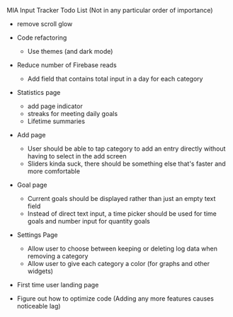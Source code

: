 MIA Input Tracker Todo List (Not in any particular order of importance)

- remove scroll glow
- Code refactoring
    - Use themes (and dark mode)
- Reduce number of Firebase reads
    - Add field that contains total input in a day for each category
- Statistics page
    - add page indicator
    - streaks for meeting daily goals
    - Lifetime summaries
- Add page
    - User should be able to tap category to add an entry directly without having to select in the add screen
    - Sliders kinda suck, there should be something else that's faster and more comfortable
- Goal page
    - Current goals should be displayed rather than just an empty text field
    - Instead of direct text input, a time picker should be used for time goals and number input for quantity goals
- Settings Page
    - Allow user to choose between keeping or deleting log data when removing a category
    - Allow user to give each category a color (for graphs and other widgets)
- First time user landing page
   
- Figure out how to optimize code (Adding any more features causes noticeable lag)
